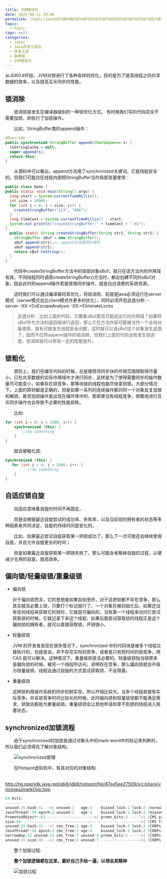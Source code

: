 ```yaml
---
title: JVM锁优化
date: 2022-04-21 19:40
permalink: /topic/Java%E5%B9%B6%E5%8F%91%E5%B7%A5%E5%85%B7%E5%8C%85/%E5%B9%B6%E5%8F%91%E5%B7%A5%E5%85%B7/%E5%90%84%E7%A7%8D%E9%94%81/JVM%E9%94%81%E4%BC%98%E5%8C%96
topic: 
  - topic
tags: null
categories: 
  - topic
  - Java并发工具包
  - 并发工具
  - 各种锁
  - JVM锁优化
---
```

从JDK0.6开始，JVM对锁进行了各种各样的优化，目的是为了提高线程之间共享数据的效率，以及提高互斥同步的性能。

## 锁消除

　　锁消除是发生在编译器级别的一种锁优化方式。
有时候我们写的代码完全不需要加锁，却执行了加锁操作。

　　比如，StringBuffer类的append操作：

```java
@Override
public synchronized StringBuffer append(CharSequence s) {
  toStringCache = null;
  super.append(s);
  return this;
}
```

　　从源码中可以看出，append方法用了synchronized关键词，它是线程安全的。但我们可能仅在线程内部把StringBuffer当作局部变量使用：

```java
public class Demo {
public static void main(String[] args) {
  long start = System.currentTimeMillis();
  int size = 10000;
  for (int i = 0; i < size; i++) {
    createStringBuffer("123", "456");
  }
  long timeCost = System.currentTimeMillis() - start;
  System.out.println("createStringBuffer:" + timeCost + " ms");
}
  public static String createStringBuffer(String str1, String str2) {
    StringBuffer sBuf = new StringBuffer();
    sBuf.append(str1);// append方法是同步操作
    sBuf.append(str2);
    return sBuf.toString();
  }
}
```

　　代码中createStringBuffer方法中的局部对象sBuf，就只在该方法内的作用域有效，不同线程同时调用createStringBuffer()方法时，都会创建不同的sBuf对象，因此此时的append操作若是使用同步操作，就是白白浪费的系统资源。

　　这时我们可以通过编译器将其优化，将锁消除，前提是java必须运行在server模式（server模式会比client模式作更多的优化），同时必须开启逃逸分析: -server -XX:+DoEscapeAnalysis -XX:+EliminateLocks

> 逃逸分析：比如上面的代码，它要看sBuf是否可能逃出它的作用域？如果将sBuf作为方法的返回值进行返回，那么它在方法外部可能被当作一个全局对象使用，就有可能发生线程安全问题，这时就可以说sBuf这个对象发生逃逸了，因而不应将append操作的锁消除，但我们上面的代码没有发生锁逃逸，锁消除就可以带来一定的性能提升。
>

## 锁粗化

　　原则上，我们在编写代码的时候，总是推荐将同步块的作用范围限制得尽量小，只在共享数据的实际作用域中才进行同步，这样是为了使得需要同步的操作数量尽可能变小，如果存在锁竞争，那等待锁的线程也能尽快拿到锁。大部分情况下，上面的原则都是正确的，但是如果一系列的连续操作都对同一个对象反复加锁和解锁，甚至加锁操作是出现在循环体中的，那即使没有线程竞争，频繁地进行互斥同步操作也会导致不必要的性能损耗。

　　比如:

```java
for (int i = 0; i < 1000; i++) {
    synchronized (this) {
        //do something
    }
}
```

　　就会被粗化成:

```java
synchronized (this) {
   for (int i = 0; i < 1000; i++) {
          //do something
    }
}
```

## 自适应锁自旋

　　自适应意味着自旋的时间不再固定。

　　而是会根据最近自旋尝试的成功率、失败率，以及当前锁的拥有者的状态等多种因素来共同决定，自旋的持续时间是变化的。

　　比如，如果最近尝试自旋获取某一把锁成功了，那么下一次可能还会继续使用自旋，并且允许自旋更长的时间；

　　但是如果最近自旋获取某一把锁失败了，那么可能会省略掉自旋的过程，以便减少无用的自旋，提高效率。

## 偏向锁/轻量级锁/重量级锁

- 偏向锁

  对于偏向锁而言，它的思想是如果自始至终，对于这把锁都不存在竞争，那么其实就没必要上锁，只要打个标记就行了。一个对象在被初始化后，如果还没有任何线程来获取它的锁时，它就是可偏向的，当有第一个线程来访问它尝试获取锁的时候，它就记录下来这个线程，如果后面尝试获取锁的线程正是这个偏向锁的拥有者，就可以直接获取锁，开销很小。
- 轻量级锁

  JVM 的开发者发现在很多情况下，synchronized 中的代码块是被多个线程交替执行的，也就是说，并不存在实际的竞争，或者是只有短时间的锁竞争，用 CAS 就可以解决。这种情况下，重量级锁是没必要的。轻量级锁指当锁原来是偏向锁的时候，被另一个线程所访问，说明存在竞争，那么偏向锁就会升级为轻量级锁，线程会通过自旋的方式尝试获取锁，不会阻塞。
- 重量级锁

  这种锁利用操作系统的同步机制实现，所以开销比较大。当多个线程直接有实际竞争，并且锁竞争时间比较长的时候，此时偏向锁和轻量级锁都不能满足需求，锁就会膨胀为重量级锁。重量级锁会让其他申请却拿不到锁的线程进入阻塞状态。

## synchronized加锁流程

　　由于synchronized的加锁是通过对象头中的mark-word中的标记来判断的，所以我们必须得先了解对象结构。

　　![synchronized原理](https://www.shiyitopo.tech/uPic/synchronized%E5%8E%9F%E7%90%86.png)

　　在Hotspot虚拟机中，有其对应的对象结构:

　　http://hg.openjdk.java.net/jdk8/jdk8/hotspot/file/87ee5ee27509/src/share/vm/oops/markOop.hpp

```c
64 bits:
--------
unused:25 hash:31 -->| unused:1   age:4    biased_lock:1 lock:2 (normal object)
JavaThread*:54 epoch:2 unused:1   age:4    biased_lock:1 lock:2 (biased object)
PromotedObject*:61 --------------------->| promo_bits:3 ----->| (CMS promoted object)
size:64 ----------------------------------------------------->| (CMS free block)
unused:25 hash:31 -->| cms_free:1 age:4    biased_lock:1 lock:2 (COOPs && normal object)
JavaThread*:54 epoch:2 cms_free:1 age:4    biased_lock:1 lock:2 (COOPs && biased object)
narrowOop:32 unused:24 cms_free:1 unused:4 promo_bits:3 ----->| (COOPs && CMS promoted objec
unused:21 size:35 -->| cms_free:1 unused:7 ------------------>| (COOPs && CMS free block)
```

　　整个加锁过程:

　　**整个加锁逻辑都在这里，最好自己手绘一遍，以领会其精神**

　　![加锁过程](https://www.shiyitopo.tech/uPic/%E5%8A%A0%E9%94%81%E8%BF%87%E7%A8%8B.png)
